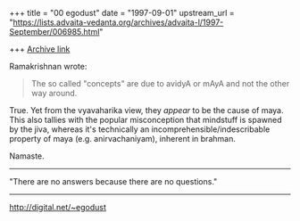 +++
title = "00 egodust"
date = "1997-09-01"
upstream_url = "https://lists.advaita-vedanta.org/archives/advaita-l/1997-September/006985.html"

+++
[Archive link](https://lists.advaita-vedanta.org/archives/advaita-l/1997-September/006985.html)

Ramakrishnan wrote:
>
>
> The so called "concepts" are due to avidyA or mAyA and not the other way
> around.
>

True.  Yet from the vyavaharika view, they *appear* to be the cause of maya.
This also tallies with the popular misconception that mindstuff is spawned
by the jiva, whereas it's technically an incomprehensible/indescribable
property of maya (e.g. anirvachaniyam), inherent in brahman.

Namaste.

_______________________

"There are no answers
       because
there are no questions."
_______________________

http://digital.net/~egodust

